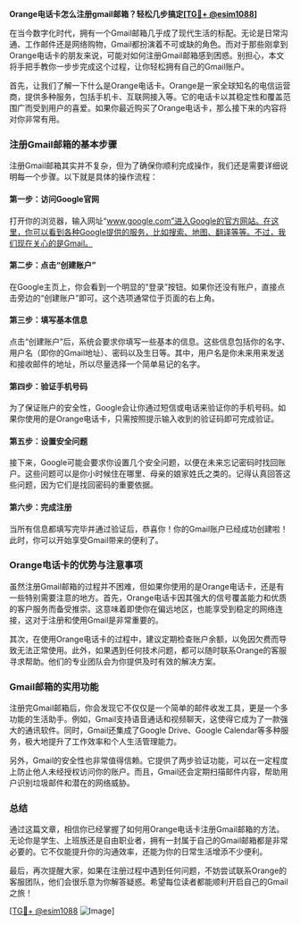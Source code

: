 **Orange电话卡怎么注册gmail邮箱？轻松几步搞定[[TG💪+ @esim1088](https://t.me/s/esim1088)]**

在当今数字化时代，拥有一个Gmail邮箱几乎成了现代生活的标配。无论是日常沟通、工作邮件还是网络购物，Gmail都扮演着不可或缺的角色。而对于那些刚拿到Orange电话卡的朋友来说，可能对如何注册Gmail邮箱感到困惑。别担心，本文将手把手教你一步步完成这个过程，让你轻松拥有自己的Gmail账户。

首先，让我们了解一下什么是Orange电话卡。Orange是一家全球知名的电信运营商，提供多种服务，包括手机卡、互联网接入等。它的电话卡以其稳定性和覆盖范围广而受到用户的喜爱。如果你最近购买了Orange电话卡，那么接下来的内容将对你非常有用。

### 注册Gmail邮箱的基本步骤

注册Gmail邮箱其实并不复杂，但为了确保你顺利完成操作，我们还是需要详细说明每一个步骤。以下就是具体的操作流程：

#### 第一步：访问Google官网
打开你的浏览器，输入网址“www.google.com”进入Google的官方网站。在这里，你可以看到各种Google提供的服务，比如搜索、地图、翻译等等。不过，我们现在关心的是Gmail。

#### 第二步：点击“创建账户”
在Google主页上，你会看到一个明显的“登录”按钮。如果你还没有账户，直接点击旁边的“创建账户”即可。这个选项通常位于页面的右上角。

#### 第三步：填写基本信息
点击“创建账户”后，系统会要求你填写一些基本的信息。这些信息包括你的名字、用户名（即你的Gmail地址）、密码以及生日等。其中，用户名是你未来用来发送和接收邮件的地址，所以尽量选择一个简单易记的名字。

#### 第四步：验证手机号码
为了保证账户的安全性，Google会让你通过短信或电话来验证你的手机号码。如果你使用的是Orange电话卡，只需按照提示输入收到的验证码即可完成验证。

#### 第五步：设置安全问题
接下来，Google可能会要求你设置几个安全问题，以便在未来忘记密码时找回账户。这些问题可以是你小时候住在哪里、母亲的娘家姓氏之类的。记得认真回答这些问题，因为它们是找回密码的重要依据。

#### 第六步：完成注册
当所有信息都填写完毕并通过验证后，恭喜你！你的Gmail账户已经成功创建啦！此时，你可以开始享受Gmail带来的便利了。

### Orange电话卡的优势与注意事项

虽然注册Gmail邮箱的过程并不困难，但如果你使用的是Orange电话卡，还是有一些特别需要注意的地方。首先，Orange电话卡因其强大的信号覆盖能力和优质的客户服务而备受推崇。这意味着即使你在偏远地区，也能享受到稳定的网络连接，这对于注册和使用Gmail是非常重要的。

其次，在使用Orange电话卡的过程中，建议定期检查账户余额，以免因欠费而导致无法正常使用。此外，如果遇到任何技术问题，都可以随时联系Orange的客服寻求帮助。他们的专业团队会为你提供及时有效的解决方案。

### Gmail邮箱的实用功能

注册完Gmail邮箱后，你会发现它不仅仅是一个简单的邮件收发工具，更是一个多功能的生活助手。例如，Gmail支持语音通话和视频聊天，这使得它成为了一款强大的通讯软件。同时，Gmail还集成了Google Drive、Google Calendar等多种服务，极大地提升了工作效率和个人生活管理能力。

另外，Gmail的安全性也非常值得信赖。它提供了两步验证功能，可以在一定程度上防止他人未经授权访问你的账户。而且，Gmail还会定期扫描邮件内容，帮助用户识别垃圾邮件和潜在的网络威胁。

### 总结

通过这篇文章，相信你已经掌握了如何用Orange电话卡注册Gmail邮箱的方法。无论你是学生、上班族还是自由职业者，拥有一封属于自己的Gmail邮箱都是非常必要的。它不仅能提升你的沟通效率，还能为你的日常生活增添不少便利。

最后，再次提醒大家，如果在注册过程中遇到任何问题，不妨尝试联系Orange的客服团队，他们会很乐意为你解答疑惑。希望每位读者都能顺利开启自己的Gmail之旅！

[[TG💪+ @esim1088](https://t.me/s/esim1088) ![Image](https://i.postimg.cc/4NQfJmqS/Snipaste-2025-05-13-00-14-12.png)]